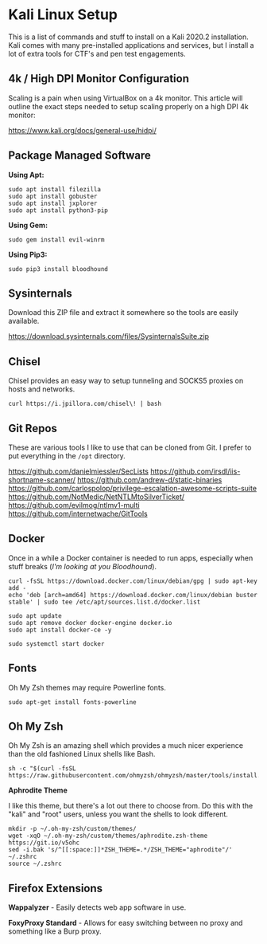 # Kali Linux Setup

This is a list of commands and stuff to install on a Kali 2020.2 installation. Kali comes with many pre-installed applications and services, but I install a lot of extra tools for CTF's and pen test engagements.

## 4k / High DPI Monitor Configuration

Scaling is a pain when using VirtualBox on a 4k monitor. This article will outline the exact steps needed to setup scaling properly on a high DPI 4k monitor:

https://www.kali.org/docs/general-use/hidpi/

## Package Managed Software

**Using Apt:**

```
sudo apt install filezilla
sudo apt install gobuster
sudo apt install jxplorer
sudo apt install python3-pip
```

**Using Gem:**

```
sudo gem install evil-winrm
```

**Using Pip3:**

```
sudo pip3 install bloodhound
```

## Sysinternals

Download this ZIP file and extract it somewhere so the tools are easily available.

https://download.sysinternals.com/files/SysinternalsSuite.zip

## Chisel

Chisel provides an easy way to setup tunneling and SOCKS5 proxies on hosts and networks.

```
curl https://i.jpillora.com/chisel\! | bash
```

## Git Repos

These are various tools I like to use that can be cloned from Git. I prefer to put everything in the `/opt` directory.

https://github.com/danielmiessler/SecLists
https://github.com/irsdl/iis-shortname-scanner/
https://github.com/andrew-d/static-binaries
https://github.com/carlospolop/privilege-escalation-awesome-scripts-suite
https://github.com/NotMedic/NetNTLMtoSilverTicket/
https://github.com/evilmog/ntlmv1-multi
https://github.com/internetwache/GitTools

## Docker

Once in a while a Docker container is needed to run apps, especially when stuff breaks (*I'm looking at you Bloodhound*).

```
curl -fsSL https://download.docker.com/linux/debian/gpg | sudo apt-key add -
echo 'deb [arch=amd64] https://download.docker.com/linux/debian buster stable' | sudo tee /etc/apt/sources.list.d/docker.list

sudo apt update
sudo apt remove docker docker-engine docker.io
sudo apt install docker-ce -y

sudo systemctl start docker
```

## Fonts

Oh My Zsh themes may require Powerline fonts.

```
sudo apt-get install fonts-powerline
```

## Oh My Zsh

Oh My Zsh is an amazing shell which provides a much nicer experience than the old fashioned Linux shells like Bash.

```
sh -c "$(curl -fsSL https://raw.githubusercontent.com/ohmyzsh/ohmyzsh/master/tools/install.sh)"
```

**Aphrodite Theme**

I like this theme, but there's a lot out there to choose from. Do this with the "kali" and "root" users, unless you want the shells to look different.

```
mkdir -p ~/.oh-my-zsh/custom/themes/
wget -xqO ~/.oh-my-zsh/custom/themes/aphrodite.zsh-theme https://git.io/v5ohc
sed -i.bak 's/^[[:space:]]*ZSH_THEME=.*/ZSH_THEME="aphrodite"/' ~/.zshrc
source ~/.zshrc 
```

## Firefox Extensions

**Wappalyzer** - Easily detects web app software in use.

**FoxyProxy Standard** - Allows for easy switching between no proxy and something like a Burp proxy.
